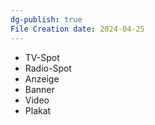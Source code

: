 ```yaml
---
dg-publish: true
File Creation date: 2024-04-25
---
```

- TV-Spot
- Radio-Spot
- Anzeige
- Banner
- Video
- Plakat